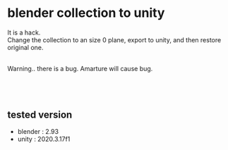 # blender collection to unity

It is a hack.
<br>
Change the collection to an size 0 plane, export to unity, and then restore original one.

<br>
Warning.. there is a bug. Amarture will cause bug.

## <br>

## tested version

- blender : 2.93
- unity : 2020.3.17f1
